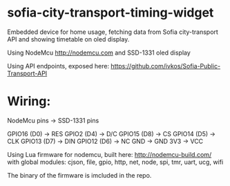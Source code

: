 # sofia-city-transport-timing-widget

Embedded device for home usage,
fetching data from Sofia city-transport API and showing timetable on oled display.

Using NodeMcu http://nodemcu.com
and SSD-1331 oled display

Using API endpoints, exposed here: https://github.com/ivkos/Sofia-Public-Transport-API

# Wiring:

NodeMcu pins -> SSD-1331 pins

GPIO16 (D0)  -> RES
GPIO2 (D4)   -> D/C
GPIO15 (D8)  -> CS
GPIO14 (D5)  -> CLK
GPIO13 (D7)  -> DIN
GPIO12 (D6)  -> NC
GND          -> GND
3V3          -> VCC

Using Lua firmware for nodemcu, built here: http://nodemcu-build.com/
with global modules: cjson, file, gpio, http, net, node, spi, tmr, uart, ucg, wifi

The binary of the firmware is imcluded in the repo.